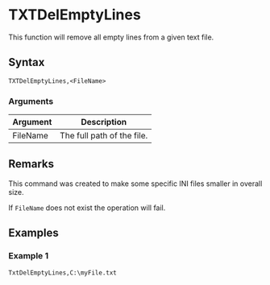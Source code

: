 # TXTDelEmptyLines

This function will remove all empty lines from a given text file.

## Syntax

```pebakery
TXTDelEmptyLines,<FileName>
```

### Arguments

| Argument | Description |
| --- | --- |
| FileName | The full path of the file. |

## Remarks

This command was created to make some specific INI files smaller in overall size.

If `FileName` does not exist the operation will fail.

## Examples

### Example 1

```pebakery
TxtDelEmptyLines,C:\myFile.txt
```
